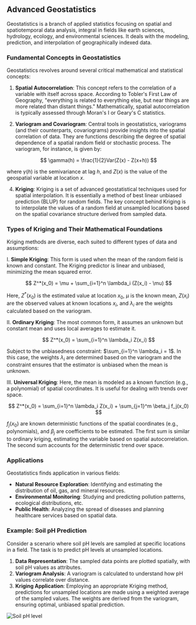 ## Advanced Geostatistics

Geostatistics is a branch of applied statistics focusing on spatial and spatiotemporal data analysis, integral in fields like earth sciences, hydrology, ecology, and environmental sciences. It deals with the modeling, prediction, and interpolation of geographically indexed data.

### Fundamental Concepts in Geostatistics

Geostatistics revolves around several critical mathematical and statistical concepts:

1. **Spatial Autocorrelation**: This concept refers to the correlation of a variable with itself across space. According to Tobler's First Law of Geography, "everything is related to everything else, but near things are more related than distant things." Mathematically, spatial autocorrelation is typically assessed through Moran's I or Geary's C statistics.

2. **Variogram and Covariogram**: Central tools in geostatistics, variograms (and their counterparts, covariograms) provide insights into the spatial correlation of data. They are functions describing the degree of spatial dependence of a spatial random field or stochastic process. The variogram, for instance, is given by:

$$
\gamma(h) = \frac{1}{2}Var(Z(x) - Z(x+h))
$$

where $\gamma(h)$ is the semivariance at lag $h$, and $Z(x)$ is the value of the geospatial variable at location $x$.

4. **Kriging**: Kriging is a set of advanced geostatistical techniques used for spatial interpolation. It is essentially a method of best linear unbiased prediction (BLUP) for random fields. The key concept behind Kriging is to interpolate the values of a random field at unsampled locations based on the spatial covariance structure derived from sampled data.

### Types of Kriging and Their Mathematical Foundations

Kriging methods are diverse, each suited to different types of data and assumptions:

I. **Simple Kriging**: This form is used when the mean of the random field is known and constant. The Kriging predictor is linear and unbiased, minimizing the mean squared error.

$$
Z^*(x_0) = \mu + \sum_{i=1}^n \lambda_i (Z(x_i) - \mu)
$$

Here, $Z^*(x_0)$ is the estimated value at location $x_0$, $\mu$ is the known mean, $Z(x_i)$ are the observed values at known locations $x_i$, and $\lambda_i$ are the weights calculated based on the variogram.

II. **Ordinary Kriging**: The most common form, it assumes an unknown but constant mean and uses local averages to estimate it.

$$
Z^*(x_0) = \sum_{i=1}^n \lambda_i Z(x_i) 
$$

Subject to the unbiasedness constraint: $\sum_{i=1}^n \lambda_i = 1$. In this case, the weights $\lambda_i$ are determined based on the variogram and the constraint ensures that the estimator is unbiased when the mean is unknown.

III. **Universal Kriging**: Here, the mean is modeled as a known function (e.g., a polynomial) of spatial coordinates. It is useful for dealing with trends over space.

$$
Z^*(x_0) = \sum_{i=1}^n \lambda_i Z(x_i) + \sum_{j=1}^m \beta_j f_j(x_0)
$$

$f_j(x_0)$ are known deterministic functions of the spatial coordinates (e.g., polynomials), and $\beta_j$ are coefficients to be estimated. The first sum is similar to ordinary kriging, estimating the variable based on spatial autocorrelation. The second sum accounts for the deterministic trend over space.

### Applications

Geostatistics finds application in various fields:

- **Natural Resource Exploration**: Identifying and estimating the distribution of oil, gas, and mineral resources.
- **Environmental Monitoring**: Studying and predicting pollution patterns, ecological distributions, etc.
- **Public Health**: Analyzing the spread of diseases and planning healthcare services based on spatial data.

### Example: Soil pH Prediction

Consider a scenario where soil pH levels are sampled at specific locations in a field. The task is to predict pH levels at unsampled locations.

1. **Data Representation**: The sampled data points are plotted spatially, with soil pH values as attributes.
2. **Variogram Analysis**: A variogram is calculated to understand how pH values correlate over distance.
3. **Kriging Application**: Employing an appropriate Kriging method, predictions for unsampled locations are made using a weighted average of the sampled values. The weights are derived from the variogram, ensuring optimal, unbiased spatial prediction.

![Soil pH level](https://github.com/djeada/Statistics-Notes/assets/37275728/d2e73c01-0891-48a9-9adb-186ff40e95a7)
